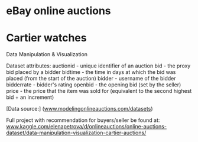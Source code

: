 # eBay online auctions
# Cartier watches

Data Manipulation & Visualization

Dataset attributes:
auctionid  - unique identifier of an auction
bid        - the proxy bid placed by a bidder
bidtime    - the time in days at which the bid was placed (from the start of the auction)
bidder     - username of the bidder
bidderrate - bidder's rating
openbid    - the opening bid (set by the seller)
price      - the price that the item was sold for (equivalent to the second highest bid + an increment) 


[Data source:] (www.modelingonlineauctions.com/datasets)

Full project with recommendation for buyers/seller be found at: 
www.kaggle.com/elenapetrova/d/onlineauctions/online-auctions-dataset/data-manipulation-visualization-cartier-auctions/
